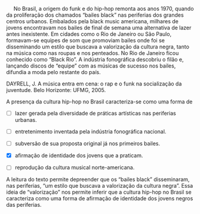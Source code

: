 

     No Brasil, a origem do funk e do hip-hop remonta aos anos 1970, quando da proliferação dos chamados “bailes black” nas periferias dos grandes centros urbanos. Embalados pela black music americana, milhares de jovens encontravam nos bailes de final de semana uma alternativa de lazer antes inexistente. Em cidades como o Rio de Janeiro ou São Paulo, formavam-se equipes de som que promoviam bailes onde foi se disseminando um estilo que buscava a valorização da cultura negra, tanto na música como nas roupas e nos penteados. No Rio de Janeiro ficou conhecido como “Black Rio”. A indústria fonográfica descobriu o filão e, lançando discos de “equipe” com as músicas de sucesso nos bailes, difundia a moda pelo restante do país.

DAYRELL, J. A música entra em cena: o rap e o funk na socialização da juventude. Belo Horizonte: UFMG, 2005.

A presença da cultura hip-hop no Brasil caracteriza-se como uma forma de



- [ ] lazer gerada pela diversidade de práticas artísticas nas periferias urbanas.
- [ ] entretenimento inventada pela indústria fonográfica nacional.
- [ ] subversão de sua proposta original já nos primeiros bailes.
- [x] afirmação de identidade dos jovens que a praticam.
- [ ] reprodução da cultura musical norte-americana.


A leitura do texto permite depreender que os “bailes black” disseminaram, nas periferias, “um estilo que buscava a valorização da cultura negra”. Essa ideia de “valorização” nos permite inferir que a cultura hip-hop no Brasil se caracteriza como uma forma de afirmação de identidade dos jovens negros das periferias.
